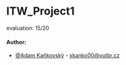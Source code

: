 # ITW_Project1
evaluation: 15/20
#### Author:
- [@Adam Kaňkovský](https://www.github.com/adamkankovsky) - xkanko00@vutbr.cz
